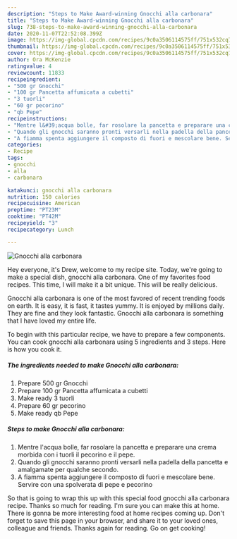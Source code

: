 ```yaml
---
description: "Steps to Make Award-winning Gnocchi alla carbonara"
title: "Steps to Make Award-winning Gnocchi alla carbonara"
slug: 738-steps-to-make-award-winning-gnocchi-alla-carbonara
date: 2020-11-07T22:52:08.399Z
image: https://img-global.cpcdn.com/recipes/9c0a3506114575ff/751x532cq70/gnocchi-alla-carbonara-recipe-main-photo.jpg
thumbnail: https://img-global.cpcdn.com/recipes/9c0a3506114575ff/751x532cq70/gnocchi-alla-carbonara-recipe-main-photo.jpg
cover: https://img-global.cpcdn.com/recipes/9c0a3506114575ff/751x532cq70/gnocchi-alla-carbonara-recipe-main-photo.jpg
author: Ora McKenzie
ratingvalue: 4
reviewcount: 11833
recipeingredient:
- "500 gr Gnocchi"
- "100 gr Pancetta affumicata a cubetti"
- "3 tuorli"
- "60 gr pecorino"
- "qb Pepe"
recipeinstructions:
- "Mentre l&#39;acqua bolle, far rosolare la pancetta e preparare una crema morbida con i tuorli il pecorino e il pepe."
- "Quando gli gnocchi saranno pronti versarli nella padella della pancetta e amalgamate per qualche secondo."
- "A fiamma spenta aggiungere il composto di fuori e mescolare bene. Servire con una spolverata di pepe e pecorino"
categories:
- Recipe
tags:
- gnocchi
- alla
- carbonara

katakunci: gnocchi alla carbonara 
nutrition: 150 calories
recipecuisine: American
preptime: "PT23M"
cooktime: "PT42M"
recipeyield: "3"
recipecategory: Lunch

---
```



![Gnocchi alla carbonara](https://img-global.cpcdn.com/recipes/9c0a3506114575ff/751x532cq70/gnocchi-alla-carbonara-recipe-main-photo.jpg)

Hey everyone, it's Drew, welcome to my recipe site. Today, we're going to make a special dish, gnocchi alla carbonara. One of my favorites food recipes. This time, I will make it a bit unique. This will be really delicious.

Gnocchi alla carbonara is one of the most favored of recent trending foods on earth. It is easy, it is fast, it tastes yummy. It is enjoyed by millions daily. They are fine and they look fantastic. Gnocchi alla carbonara is something that I have loved my entire life.




To begin with this particular recipe, we have to prepare a few components. You can cook gnocchi alla carbonara using 5 ingredients and 3 steps. Here is how you cook it.

<!--inarticleads1-->

##### The ingredients needed to make Gnocchi alla carbonara:

1. Prepare 500 gr Gnocchi
1. Prepare 100 gr Pancetta affumicata a cubetti
1. Make ready 3 tuorli
1. Prepare 60 gr pecorino
1. Make ready qb Pepe




<!--inarticleads2-->

##### Steps to make Gnocchi alla carbonara:

1. Mentre l&#39;acqua bolle, far rosolare la pancetta e preparare una crema morbida con i tuorli il pecorino e il pepe.
1. Quando gli gnocchi saranno pronti versarli nella padella della pancetta e amalgamate per qualche secondo.
1. A fiamma spenta aggiungere il composto di fuori e mescolare bene. Servire con una spolverata di pepe e pecorino




So that is going to wrap this up with this special food gnocchi alla carbonara recipe. Thanks so much for reading. I'm sure you can make this at home. There is gonna be more interesting food at home recipes coming up. Don't forget to save this page in your browser, and share it to your loved ones, colleague and friends. Thanks again for reading. Go on get cooking!
